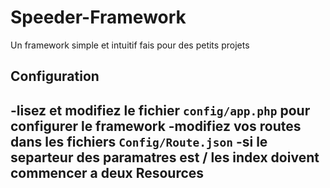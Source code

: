 Speeder-Framework
========================

Un framework simple et intuitif fais pour des petits projets


## Configuration

-lisez et modifiez le fichier `config/app.php` pour configurer le framework
-modifiez vos routes dans les fichiers `Config/Route.json`
-si le separteur des paramatres est / les index doivent commencer a deux
Resources
---------
